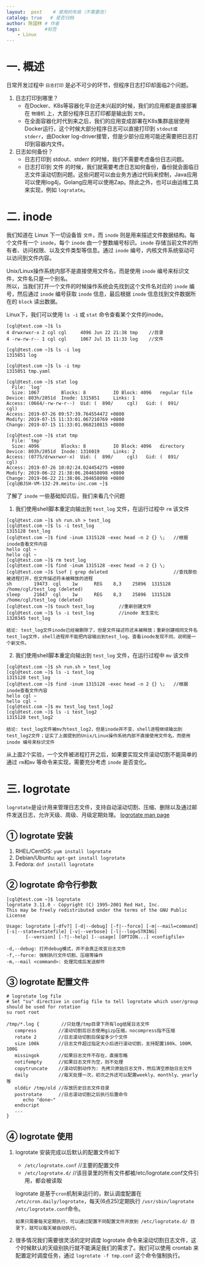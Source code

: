 ```yaml
---
layout:  post    # 使用的布局（不需要改）
catalog: true   # 是否归档
author: 陈国林 # 作者
tags:         #标签
    - Linux
---
```


# 一. 概述
日常开发过程中 `日志打印` 是必不可少的环节，但程序日志打印却面临2个问题。

1. 日志打印到哪里？
    + 在Docker、K8s等容器化平台还未兴起的时候，我们的应用都是直接部署在 `物理机` 上，大部分程序日志打印都是输出到 `文件`。
    + 在全面容器化时代到来之后，我们的应用变成部署在K8s集群底层使用Docker运行，这个时候大部分程序日志可以直接打印到 `stdout或stderr`，由Docker log-driver接管，但是少部分应用可能还需要把日志打印到容器内文件。
2. 日志如何备份？
    + 日志打印到 stdout、stderr 的时候，我们不需要考虑备份日志问题。
    + 日志打印到 文件 的时候，我们就需要考虑日志如何备份，备份就会面临日志文件滚动切割问题。这些问题可以由业务方通过代码来控制，Java应用可以使用log4j，Golang应用可以使用Zap。除此之外，也可以由运维工具来实现，例如 `logratate`。

# 二. inode
我们知道在 Linux 下一切设备皆 `文件`，而 `inode` 则是用来描述文件数据结构。每个文件有一个 `inode`，每个 `inode` 由一个整数编号标识。`inode` 存储当前文件的所有者、访问权限、以及文件类型等信息。通过 `inode` 编号，内核文件系统驱动可以访问到文件内容。

Unix/Linux操作系统内部不是直接使用文件名，而是使用 `inode` 编号来标识文件，文件名只是一个别名。  
所以，当我们打开一个文件的时候操作系统会先找到这个文件名对应的 `inode` 编号，然后通过 `inode` 编号获取 `inode` 信息，最后根据 `inode` 信息找到文件数据所在的 `block` 读出数据。

Linux下，我们可以使用 `ls -i` 或 `stat` 命令查看某个文件的inode。

```
[cgl@test.com ~]$ ls
4 drwxrwxr-x 2 cgl cgl     4096 Jun 22 21:38 tmp    //目录
4 -rw-rw-r-- 1 cgl cgl     1067 Jul 15 11:33 log    //文件

[cgl@test.com ~]$ ls -i log
1315851 log

[cgl@test.com ~]$ ls -i tmp
1315051 tmp.yaml

[cgl@test.com ~]$ stat log
  File: `log'
  Size: 1067      	Blocks: 8          IO Block: 4096   regular file
Device: 803h/2051d	Inode: 1315851     Links: 1
Access: (0664/-rw-rw-r--)  Uid: (  890/     cgl)   Gid: (  891/     cgl)
Access: 2019-07-26 09:57:39.764554472 +0800
Modify: 2019-07-15 11:33:01.067210769 +0800
Change: 2019-07-15 11:33:01.068210815 +0800

[cgl@test.com ~]$ stat tmp
  File: `tmp'
  Size: 4096      	Blocks: 8          IO Block: 4096   directory
Device: 803h/2051d	Inode: 1316019     Links: 2
Access: (0775/drwxrwxr-x)  Uid: (  890/     cgl)   Gid: (  891/     cgl)
Access: 2019-07-26 10:02:24.024454275 +0800
Modify: 2019-06-22 21:38:06.204658098 +0800
Change: 2019-06-22 21:38:06.204658098 +0800
[cgl@BJSH-VM-132-29.meitu-inc.com ~]$
```

了解了 `inode` 一些基础知识后，我们来看几个问题

1. 我们使用shell脚本重定向输出到 `test_log` 文件，在运行过程中 `rm` 该文件
```
[cgl@test.com ~]$ sh run.sh > test_log
[cgl@test.com ~]$ ls -i test_log
1315128 test_log
[cgl@test.com ~]$ find -inum 1315128 -exec head -n 2 {} \;   //根据inode查看文件内容
hello cgl ~
hello cgl ~
[cgl@test.com ~]$ rm test_log
[cgl@test.com ~]$ find -inum 1315128 -exec head -n 2 {} \;
[cgl@test.com ~]$ lsof | grep deleted                        //查找那些被进程打开，但文件描述符未被释放的进程
sh        19473  cgl    1w      REG    8,3    25896  1315128 /home/cgl/test_log (deleted)
sleep     21647  cgl    1w      REG    8,3    25896  1315128 /home/cgl/test_log (deleted)
[cgl@test.com ~]$ touch test_log         //重新创建文件
[cgl@test.com ~]$ ls -i test_log         //inode 发生变化
1320345 test_log
```

`结论: test_log文件inode已经被删除了，但是文件描述符还未被释放；重新创建相同文件名test_log文件，shell进程并不能把内容输出到test_log，查看inode发现不同，说明是一个新文件。`

2. 我们使用shell脚本重定向输出到 `test_log` 文件，在运行过程中 `mv` 该文件
```
[cgl@test.com ~]$ sh run.sh > test_log
[cgl@test.com ~]$ ls -i test_log
1315128 test_log
[cgl@test.com ~]$ find -inum 1315128 -exec head -n 2 {} \;   //根据inode查看文件内容
hello cgl ~
hello cgl ~
[cgl@test.com ~]$ mv test_log test_log2
[cgl@test.com ~]$ ls -i test_log2
1315128 test_log2
```
`结论: test_log文件被mv为test_log2，但是inode并不变，shell进程继续输出到test_log2文件；证实了上面提到的Unix/Linux操作系统内部不直接使用文件名，而使用 inode 编号来标识文件`   

从上面2个实验，一个文件被进程打开之后，如果要实现文件滚动切割不能简单的通过 `rm`和`mv` 等命令来实现，需要充分考虑 `inode` 是否变化。
   
# 三. logrotate
`logrotate`是设计用来管理日志文件，支持自动滚动切割、压缩、删除以及通过邮件发送日志，允许天级、周级、月级定期处理。 [logrotate man page](https://linux.die.net/man/8/logrotate)

## ① logrotate 安装
1. RHEL/CentOS: `yum install logrotate`
2. Debian/Ubuntu: `apt-get install logrotate`
3. Fedora: `dnf install logrotate`

## ② logrotate 命令行参数
```
[cgl@test.com ~]$ logrotate
logrotate 3.11.0 - Copyright (C) 1995-2001 Red Hat, Inc.
This may be freely redistributed under the terms of the GNU Public License

Usage: logrotate [-dfv?] [-d|--debug] [-f|--force] [-m|--mail=command] [-s|--state=statefile] [-v|--verbose] [-l|--log=STRING]
       [--version] [-?|--help] [--usage] [OPTION...] <configfile>
           
-d,--debug: 打开debug模式，并不会真正改变日志文件
-f,--force: 强制执行文件切割、压缩等操作
-m,--mail <command>: 处理完成后发送邮件
```

## ③ logrotate 配置文件
```
# logrotate log file
# Set "su" directive in config file to tell logrotate which user/group should be used for rotation
su root root
   
/tmp/*.log {        //只处理/tmp目录下所有log结尾日志文件
   compress        //滚动切割后日志使用gizp压缩，nocompress指不压缩
   rotate 2        //日志滚动切割后保留多少个文件
   size 100k       //日志文件超过指定大小后进行滚动切割，支持配置100k、100M、100G
   missingok       //如果日志文件不存在，直接忽略
   notifempty      //如果日志文件为空，则不处理
   copytruncate    //滚动切割动作为: 先拷贝原始日志文件，然后清空原始日志文件
   daily           //每天处理一次，初次之外还可以配置weekly、monthly、yearly等
   olddir /tmp/old //存放历史日志文件目录
   postrotate      //日志滚动切割之后执行后置命令
      echo "done~"
   endscript
   ...
}
```

## ④ logrotate 使用
1. logrotate 安装完成以后默认的配置文件如下
   + `/etc/logrotate.conf`   //主要的配置文件
   + `/etc/logrotate.d/`     //该目录里的所有文件都被/etc/logrotate.conf文件引用，都会被读取
   
   logrotate 是基于`cron`机制来运行的，默认调度配置在 `/etc/cron.daily/logrotate`，每天(6点25)定期执行 `/usr/sbin/logrotate /etc/logrotate.conf`命令。  
   
   `如果只需要每天定期执行，可以通过配置不同配置文件并放到 /etc/logrotate.d/ 目录下，就可以每天被自动执行。`
2. 很多情况我们需要很灵活的定时调度 logrotate 命令来滚动切割日志文件，这个时候默认的天级别执行就不能满足我们的需求了。我们可以使用 crontab 来配置定时调度任务，通过 `logrotate -f tmp.conf` 这个命令强制执行。 


